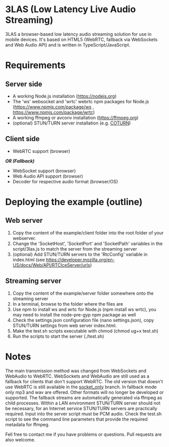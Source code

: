 3LAS (Low Latency Live Audio Streaming)
====

3LAS a browser-based low latency audio streaming solution for use in mobile devices.
It's based on HTML5 (WebRTC, fallback via WebSockets and Web Audio API) and is written in TypeScript/JavaScript.

Requirements
===

Server side
---
- A working Node.js installation (https://nodejs.org)
- The 'ws' websocket and 'wrtc' webrtc npm packages for Node.js (https://www.npmjs.com/package/ws , https://www.npmjs.com/package/wrtc)
- A working ffmpeg or avconv installation (https://ffmpeg.org)
- (optional) STUN/TURN server installation (e.g. [COTURN](https://github.com/coturn/coturn))

Client side
---
- WebRTC support (browser)

___OR (Fallback)___

- WebSocket support (browser)
- Web Audio API support (browser)
- Decoder for respective audio format (browser/OS)

Deploying the example (outline)
===

Web server
---
1. Copy the content of the example/client folder into the root folder of your webserver.
2. Change the 'SocketHost', 'SocketPort' and 'SocketPath' variables in the script/3las.js to match the server from the streaming server
3. (optional) Add STUN/TURN servers to the 'RtcConfig' variable in index.html (see https://developer.mozilla.org/en-US/docs/Web/API/RTCIceServer/urls)

Streaming server
---
1. Copy the content of the example/server folder somewhere onto the streaming server
2. In a terminal, browse to the folder where the files are
3. Use npm to install ws and wrtc for Node.js (npm install ws wrtc), you may need to install the node-pre-gyp npm package as well
4. Check the settings.json configuration file (nano settings.json), copy STUN/TURN settings from web server index.html.
5. Make the test.sh scripts executable with chmod (chmod ug+x test.sh)
6. Run the scripts to start the server (./test.sh)

Notes
===
The main transmission method was changed from WebSockets and WebAudio to WebRTC.
WebSockets and WebAudio are still used as a fallback for clients that don't support WebRTC.
The old version that doesn't use WebRTC is still available in the [socket_only](../../JoJoBond/3LAS/tree/socket_only) branch.
In fallback mode only mp3 and wav are offered. Other formats will no longer be developed or supported.
The fallback streams are automatically generated via ffmpeg as child processes.
Within a LAN environment STUN/TURN server should not be necessary, for an Internet service STUN/TURN servers are practically required.
Input into the server script must be PCM audio. Check the test.sh script to see the command line parameters that provide the required metadata for ffmpeg.

Fell free to contact me if you have problems or questions.
Pull requests are also welcome.
